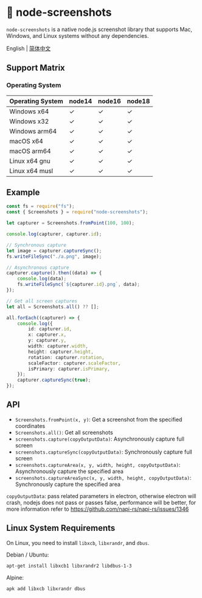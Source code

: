 # 📸 node-screenshots

`node-screenshots` is a native node.js screenshot library that supports Mac, Windows, and Linux systems without any dependencies.

English | [简体中文](README-zh_CN.md)

## Support Matrix

### Operating System

| Operating System | node14 | node16 | node18 |
| ---------------- | ------ | ------ | ------ |
| Windows x64      | ✓      | ✓      | ✓      |
| Windows x32      | ✓      | ✓      | ✓      |
| Windows arm64    | ✓      | ✓      | ✓      |
| macOS x64        | ✓      | ✓      | ✓      |
| macOS arm64      | ✓      | ✓      | ✓      |
| Linux x64 gnu    | ✓      | ✓      | ✓      |
| Linux x64 musl   | ✓      | ✓      | ✓      |

## Example

```ts
const fs = require("fs");
const { Screenshots } = require("node-screenshots");

let capturer = Screenshots.fromPoint(100, 100);

console.log(capturer, capturer.id);

// Synchronous capture
let image = capturer.captureSync();
fs.writeFileSync("./a.png", image);

// Asynchronous capture
capturer.capture().then((data) => {
    console.log(data);
    fs.writeFileSync(`${capturer.id}.png`, data);
});

// Get all screen captures
let all = Screenshots.all() ?? [];

all.forEach((capturer) => {
    console.log({
        id: capturer.id,
        x: capturer.x,
        y: capturer.y,
        width: capturer.width,
        height: capturer.height,
        rotation: capturer.rotation,
        scaleFactor: capturer.scaleFactor,
        isPrimary: capturer.isPrimary,
    });
    capturer.captureSync(true);
});
```

## API

-   `Screenshots.fromPoint(x, y)`: Get a screenshot from the specified coordinates
-   `Screenshots.all()`: Get all screenshots
-   `screenshots.capture(copyOutputData)`: Asynchronously capture full screen
-   `screenshots.captureSync(copyOutputData)`: Synchronously capture full screen
-   `screenshots.captureArea(x, y, width, height, copyOutputData)`: Asynchronously capture the specified area
-   `screenshots.captureAreaSync(x, y, width, height, copyOutputData)`: Synchronously capture the specified area

`copyOutputData`: pass related parameters in electron, otherwise electron will crash, nodejs does not pass or passes false, performance will be better, for more information refer to https://github.com/napi-rs/napi-rs/issues/1346

## Linux System Requirements

On Linux, you need to install `libxcb`, `libxrandr`, and `dbus`.

Debian / Ubuntu:

```sh
apt-get install libxcb1 libxrandr2 libdbus-1-3
```

Alpine:

```sh
apk add libxcb libxrandr dbus
```
